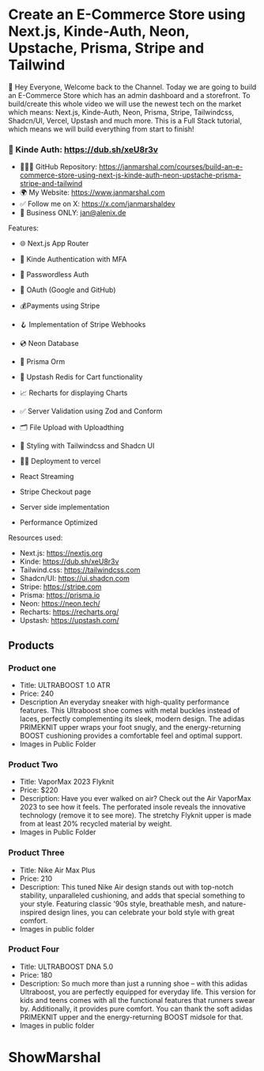# Create an E-Commerce Store using Next.js, Kinde-Auth, Neon, Upstache, Prisma, Stripe and Tailwind



🌟 Hey Everyone, Welcome back to the Channel. Today we are going to build an E-Commerce Store which has an admin dashboard and a storefront. To build/create this whole video we will use the newest tech on the market which means: Next.js, Kinde-Auth, Neon, Prisma, Stripe, Tailwindcss, Shadcn/UI, Vercel, Upstash and much more. This is a Full Stack tutorial, which means we will build everything from start to finish!

### 🚀 Kinde Auth: https://dub.sh/xeU8r3v

- 👨🏻‍💻 GitHub Repository: https://janmarshal.com/courses/build-an-e-commerce-store-using-next-js-kinde-auth-neon-upstache-prisma-stripe-and-tailwind
- 🌍 My Website: https://www.janmarshal.com
- ✅ Follow me on X: https://x.com/janmarshaldev
- 📧 Business ONLY: jan@alenix.de 


Features: 
- 🌐 Next.js App Router
- 🔐 Kinde Authentication with MFA
- 📧 Passwordless Auth
- 🔑 OAuth (Google and GitHub)
- 💰Payments using Stripe 
- 🪝 Implementation of Stripe Webhooks
- 💿 Neon Database
- 💨 Prisma Orm
- 🚀 Upstash Redis for Cart functionality
- 📈 Recharts for displaying Charts
- ✅ Server Validation using Zod and Conform
- 🗂️ File Upload with Uploadthing
- 🎨 Styling with Tailwindcss and Shadcn UI
- 😶‍🌫️ Deployment to vercel

- React Streaming
- Stripe Checkout page
- Server side implementation 
- Performance Optimized


Resources used:
- Next.js: https://nextjs.org
- Kinde: https://dub.sh/xeU8r3v
- Tailwind.css: https://tailwindcss.com
- Shadcn/UI: https://ui.shadcn.com
- Stripe: https://stripe.com
- Prisma: https://prisma.io
- Neon: https://neon.tech/
- Recharts: https://recharts.org/
- Upstash: https://upstash.com/



## Products

### Product one
- Title: ULTRABOOST 1.0 ATR
- Price: 240
- Description An everyday sneaker with high-quality performance features. This Ultraboost shoe comes with metal buckles instead of laces, perfectly complementing its sleek, modern design. The adidas PRIMEKNIT upper wraps your foot snugly, and the energy-returning BOOST cushioning provides a comfortable feel and optimal support.
- Images in Public Folder

### Product Two
- Title: VaporMax 2023 Flyknit
- Price: $220
- Description: Have you ever walked on air? Check out the Air VaporMax 2023 to see how it feels. The perforated insole reveals the innovative technology (remove it to see more). The stretchy Flyknit upper is made from at least 20% recycled material by weight.
- Images in Public Folder

### Product Three
- Title: Nike Air Max Plus
- Price: 210
- Description: This tuned Nike Air design stands out with top-notch stability, unparalleled cushioning, and adds that special something to your style. Featuring classic '90s style, breathable mesh, and nature-inspired design lines, you can celebrate your bold style with great comfort.
- Images in public folder

### Product Four
- Title: ULTRABOOST DNA 5.0
- Price: 180
- Description: So much more than just a running shoe – with this adidas Ultraboost, you are perfectly equipped for everyday life. This version for kids and teens comes with all the functional features that runners swear by. Additionally, it provides pure comfort. You can thank the soft adidas PRIMEKNIT upper and the energy-returning BOOST midsole for that.
- Images in public folder

# ShowMarshal
